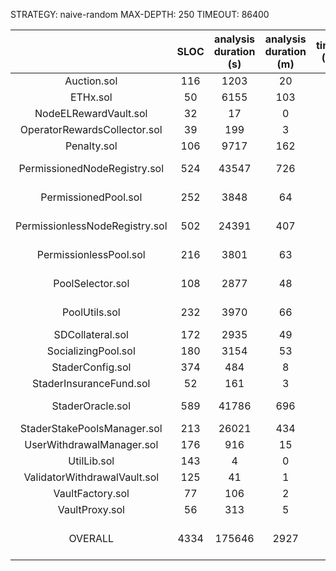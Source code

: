 STRATEGY: naive-random
MAX-DEPTH: 250
TIMEOUT: 86400

|                                | SLOC | analysis duration (s) | analysis duration (m) | timeout (Y/N) |    High     | Medium | Low | valid finds |
|:------------------------------:|:----:|:---------------------:|:---------------------:|:-------------:|:-----------:|:------:|:---:|:-----------:|
|          Auction.sol           | 116  |         1203          |          20           |       N       |      0      |   0    |  6  |      1      |          
|            ETHx.sol            |  50  |         6155          |          103          |       N       |      0      |   0    |  0  |      0      |          
|     NodeELRewardVault.sol      |  32  |          17           |           0           |       N       |      0      |   0    |  0  |      0      |          
|  OperatorRewardsCollector.sol  |  39  |          199          |           3           |       N       |      0      |   0    |  0  |      0      |          
|          Penalty.sol           | 106  |         9717          |          162          |       N       |      0      |   0    |  0  |      0      |          
|  PermissionedNodeRegistry.sol  | 524  |         43547         |          726          |       N       |  3 (3 IAB)  |   0    |  0  |      0      |          
|      PermissionedPool.sol      | 252  |         3848          |          64           |       N       |  9 (9 IAB)  |   0    |  3  |      0      |          
| PermissionlessNodeRegistry.sol | 502  |         24391         |          407          |       N       |  3 (3 IAB)  |   0    |  0  |      0      |          
|     PermissionlessPool.sol     | 216  |         3801          |          63           |       N       |  9 (9 IAB)  |   0    |  3  |      0      |          
|        PoolSelector.sol        | 108  |         2877          |          48           |       N       |  7 (7 IAB)  |   0    |  3  |      0      |          
|         PoolUtils.sol          | 232  |         3970          |          66           |       N       |  3 (3 IAB)  |   0    |  0  |      0      |          
|        SDCollateral.sol        | 172  |         2935          |          49           |       N       |      0      |   0    |  2  |      0      |          
|      SocializingPool.sol       | 180  |         3154          |          53           |       N       |      0      |   0    |  0  |      0      |          
|        StaderConfig.sol        | 374  |          484          |           8           |       N       |      0      |   0    |  0  |      0      |          
|    StaderInsuranceFund.sol     |  52  |          161          |           3           |       N       |      1      |   1    |  2  |      0      |          
|        StaderOracle.sol        | 589  |         41786         |          696          |       N       |  2 (2 IAB)  |   0    |  2  |      0      |          
|  StaderStakePoolsManager.sol   | 213  |         26021         |          434          |       N       |      0      |   0    |  6  |      0      |          
|   UserWithdrawalManager.sol    | 176  |          916          |          15           |       N       |      0      |   0    |  0  |      0      |          
|          UtilLib.sol           | 143  |           4           |           0           |       N       |      0      |   0    |  0  |      0      |          
|  ValidatorWithdrawalVault.sol  | 125  |          41           |           1           |       N       |      0      |   0    |  0  |      0      |          
|        VaultFactory.sol        |  77  |          106          |           2           |       N       |      0      |   0    |  0  |      0      |          
|         VaultProxy.sol         |  56  |          313          |           5           |       N       |      1      |   0    |  1  |      1      |          
|            OVERALL             | 4334 |        175646         |         2927          |               | 38 (36 IAB) |   1    | 28  |      2      |          
